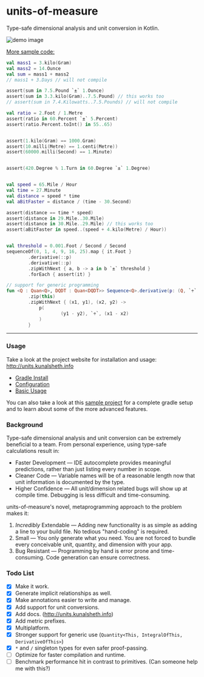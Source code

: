 # units-of-measure
Type-safe dimensional analysis and unit conversion in Kotlin.


![demo image](http://units.kunalsheth.info/assets/images/param-align.png)


[More sample code:](https://github.com/kunalsheth/units-of-measure/blob/master/demo/jvm/src/main/kotlin/info/kunalsheth/units/sample/Sample.kt)
```kotlin
val mass1 = 3.kilo(Gram)
val mass2 = 14.Ounce
val sum = mass1 + mass2
// mass1 + 3.Days // will not compile

assert(sum in 7.5.Pound `±` 1.Ounce)
assert(sum in 3.3.kilo(Gram)..7.5.Pound) // this works too
// assert(sum in 7.4.Kilowatts..7.5.Pounds) // will not compile

val ratio = 2.Foot / 1.Metre
assert(ratio in 60.Percent `±` 5.Percent)
assert(ratio.Percent.toInt() in 55..65)


assert(1.kilo(Gram) == 1000.Gram)
assert(10.milli(Metre) == 1.centi(Metre))
assert(60000.milli(Second) == 1.Minute)


assert(420.Degree % 1.Turn in 60.Degree `±` 1.Degree)


val speed = 65.Mile / Hour
val time = 27.Minute
val distance = speed * time
val aBitFaster = distance / (time - 30.Second)

assert(distance == time * speed)
assert(distance in 29.Mile..30.Mile)
assert(distance in 30.Mile..29.Mile) // this works too
assert(aBitFaster in speed..(speed + 4.kilo(Metre) / Hour))


val threshold = 0.001.Foot / Second / Second
sequenceOf(0, 1, 4, 9, 16, 25).map { it.Foot }
        .derivative(::p)
        .derivative(::p)
        .zipWithNext { a, b -> a in b `±` threshold }
        .forEach { assert(it) }
```

```kotlin
// support for generic programming
fun <Q : Quan<Q>, DQDT : Quan<DQDT>> Sequence<Q>.derivative(p: (Q, `÷`, T) -> DQDT) = timeSeq()
        .zip(this)
        .zipWithNext { (x1, y1), (x2, y2) ->
            p(
                    (y1 - y2), `÷`, (x1 - x2)
            )
        }
```

---

### Usage
Take a look at the project website for installation and usage: http://units.kunalsheth.info
- [Gradle Install](http://units.kunalsheth.info/setup/install)
- [Configuration](http://units.kunalsheth.info/setup/configure)
- [Basic Usage](http://units.kunalsheth.info/usage/basic)

You can also take a look at this [sample project](https://github.com/kunalsheth/uom-example-project) for a complete gradle setup and to learn about some of the more advanced features.

### Background
Type-safe dimensional analysis and unit conversion can be extremely beneficial to a team. From personal experience, using type-safe calculations result in:
- Faster Development — IDE autocomplete provides meaningful predictions, rather than just listing every number in scope.
- Cleaner Code — Variable names will be of a reasonable length now that unit information is documented by the type.
- Higher Confidence — All unit/dimension related bugs will show up at compile time. Debugging is less difficult and time-consuming.

units-of-measure's novel, metaprogramming approach to the problem makes it:
1) _Incredibly_ Extendable — Adding new functionality is as simple as adding a line to your build file. No tedious "hand-coding" is required.
2) Small — You only generate what you need. You are not forced to bundle every conceivable unit, quantity, and dimension with your app. 
3) Bug Resistant — Programming by hand is error prone and time-consuming. Code generation can ensure correctness.

### Todo List
- [x] Make it work.
- [x] Generate implicit relationships as well.
- [x] Make annotations easier to write and manage.
- [x] Add support for unit conversions.
- [x] Add docs. (http://units.kunalsheth.info)
- [x] Add metric prefixes.
- [x] Multiplatform.
- [x] Stronger support for generic use (`Quantity<This, IntegralOfThis, DerivativeOfThis>`)
- [x] `*` and `/` singleton types for even safer proof-passing.
- [ ] Optimize for faster compilation and runtime.
- [ ] Benchmark performance hit in contrast to primitives. (Can someone help me with this?)
